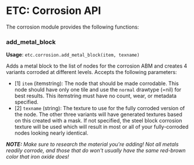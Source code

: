 # ETC: Corrosion API

The corrosion module provides the following functions:

### add_metal_block
**Usage**: `etc.corrosion.add_metal_block(item, texname)`

Adds a metal block to the list of nodes for the corrosion ABM and creates 4 variants corroded at different levels. Accepts the following parameters:

 - \[1\] `item` (itemstring): The node that should be made corrodable. This node should have only one tile and use the `normal` drawtype (=nil) for best results. This itemstring must have no count, wear, or metadata specified.
 - \[2\] `texname` (string): The texture to use for the fully corroded version of the node. The other three variants will have generated textures based on this created with a mask. If not specified, the steel block corrosion texture will be used which will result in most or all of your fully-corroded nodes looking nearly identical.

_**NOTE:** Make sure to research the material you're adding! Not all metals readily corrode, and those that do won't usually have the same red-brown color that iron oxide does!_
